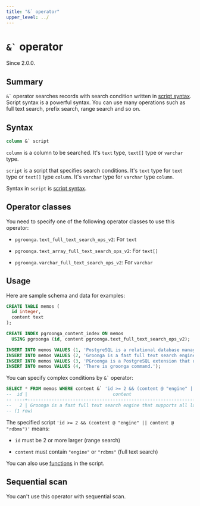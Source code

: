 ```yaml
---
title: "&` operator"
upper_level: ../
---
```


# `` &` `` operator

Since 2.0.0.

## Summary

`` &` `` operator searches records with search condition written in [script syntax][groonga-script-syntax]. Script syntax is a powerful syntax. You can use many operations such as full text search, prefix search, range search and so on.

## Syntax

```sql
column &` script
```

`column` is a column to be searched. It's `text` type, `text[]` type or `varchar` type.

`script` is a script that specifies search conditions. It's `text` type for `text` type or `text[]` type `column`. It's `varchar` type for `varchar` type `column`.

Syntax in `script` is [script syntax][groonga-script-syntax].

## Operator classes

You need to specify one of the following operator classes to use this operator:

  * `pgroonga.text_full_text_search_ops_v2`: For `text`

  * `pgroonga.text_array_full_text_search_ops_v2`: For `text[]`

  * `pgroonga.varchar_full_text_search_ops_v2`: For `varchar`

## Usage

Here are sample schema and data for examples:

```sql
CREATE TABLE memos (
  id integer,
  content text
);

CREATE INDEX pgroonga_content_index ON memos
  USING pgroonga (id, content pgroonga.text_full_text_search_ops_v2);
```

```sql
INSERT INTO memos VALUES (1, 'PostgreSQL is a relational database management system.');
INSERT INTO memos VALUES (2, 'Groonga is a fast full text search engine that supports all languages.');
INSERT INTO memos VALUES (3, 'PGroonga is a PostgreSQL extension that uses Groonga as index.');
INSERT INTO memos VALUES (4, 'There is groonga command.');
```

You can specify complex conditions by `` &` `` operator:

```sql
SELECT * FROM memos WHERE content &` 'id >= 2 && (content @ "engine" || content @ "rdbms")';
--  id |                                content                                 
-- ----+------------------------------------------------------------------------
--   2 | Groonga is a fast full text search engine that supports all languages.
-- (1 row)
```

The specified script `'id >= 2 && (content @ "engine" || content @ "rdbms")'` means:

  * `id` must be 2 or more larger (range search)

  * `content` must contain `"engine"` or `"rdbms"` (full text search)

You can also use [functions][groonga-functions] in the script.

## Sequential scan

You can't use this operator with sequential scan.

[groonga-script-syntax]:http://groonga.org/docs/reference/grn_expr/script_syntax.html

[groonga-functions]:http://groonga.org/docs/reference/function.html
